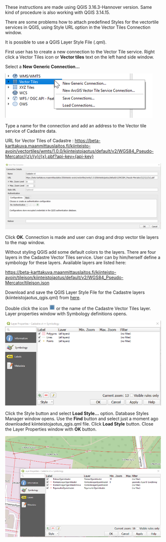 These instructions are made using QGIS 3.16.3-Hannover version. Same kind of procedure is also working with QGIS 3.14.15.

There are some problems how to attach predefined Styles for the vectortile services in QGIS, using Style URL option in the Vector Tiles Connection window.

It is possible to use a QGIS Layer Style File (.qml). 

First user has to create a new connection to the Vector Tile service. Right click a Vector Tiles icon or <b>Vector tiles</b> text on the left hand side window.

Select a <b>New Generic Connection…</b>

![Define connection](./images/connection_screenshot.png)

Type a name for the connection and add an address to the Vector tile service of Cadastre data. 

URL for Vector Tiles of Cadastre : https://beta-karttakuva.maanmittauslaitos.fi/kiinteisto-avoin/vectortiles/wmts/1.0.0/kiinteistojaotus/default/v2/WGS84_Pseudo-Mercator/{z}/{y}/{x}.pbf?api-key={api-key}

![Connection details](./images/connection_details_screenshot.png)

Click <b>OK</b>. Connection is made and user can drag and drop vector tile layers to the map window.

Without styling QGIS add some default colors to the layers. There are four layers in the Cadastre Vector Tiles service. User can by him/herself define a symbology for these layers. Available layers are listed here:

https://beta-karttakuva.maanmittauslaitos.fi/kiinteisto-avoin/tilejson/kiinteistojaotus/default/v2/WGS84_Pseudo-Mercator/tilejson.json



Download and save the QGIS Layer Style File for the Cadastre layers (kiinteistojaotus_qgis.qml) from [here](https://beta-karttakuva.maanmittauslaitos.fi/kipa/kiinteistojaotus_style_beta1/vectortiles/kiinteistojaotus_qgis.qml). 


Double click the icon ![VT icon](./images/icon_vt.png)   or the name of the Cadastre Vector Tiles layer. Layer properties window with Symbology definitions opens.

![Layer properties](./images/layer_properties_screenshot.png)

Click the Style button and select <b>Load Style…</b> option. Database Styles Manager window opens. Use the <b>Find</b> button and select just a moment ago downloaded kiinteistojaotus_qgis.qml file. Click <b>Load Style</b> button. Close the Layer Properties window with <b>OK</b> button.

![Symbols of cadastre layers](./images/symbols_screenshot.png)